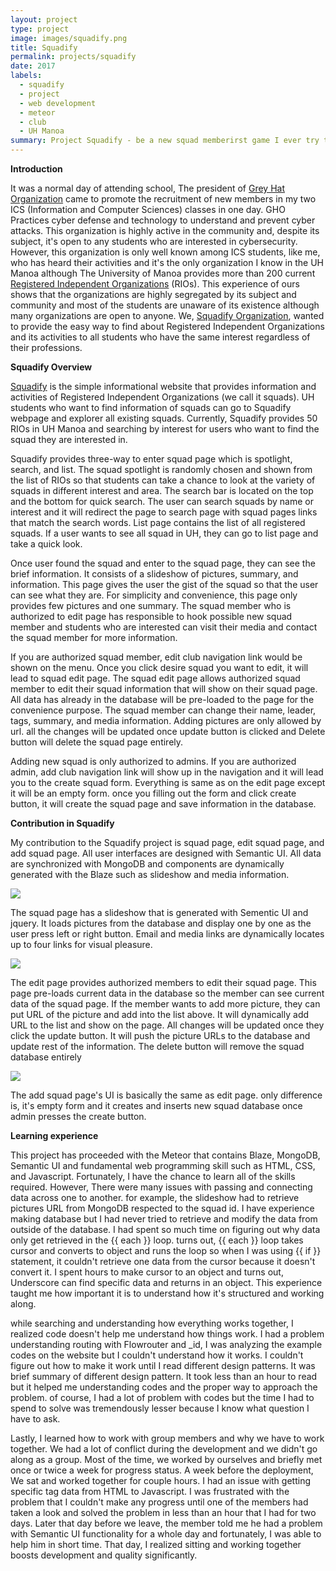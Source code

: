 ```yaml
---
layout: project
type: project
image: images/squadify.png
title: Squadify
permalink: projects/squadify
date: 2017
labels:
  - squadify
  - project
  - web development
  - meteor
  - club
  - UH Manoa
summary: Project Squadify - be a new squad memberirst game I ever try to build.
---
```


<b>Introduction</b>

It was a normal day of attending school, The president of <a href="http://squadify.meteorapp.com/club-page/523w8zvHPESPErf6E">Grey Hat Organization</a> came to promote the recruitment of new members in my two ICS (Information and Computer Sciences) classes in one day. GHO Practices cyber defense and technology to understand and prevent cyber attacks. This organization is highly active in the community and, despite its subject, it's open to any students who are interested in cybersecurity. However, this organization is only well known among ICS students, like me, who has heard their activities and it's the only organization I know in the UH Manoa although The University of Manoa provides more than 200 current <a href="http://www.manoa.hawaii.edu/studentlife/studentorg/rio.php">Registered Independent Organizations</a> (RIOs). This experience of ours shows that the organizations are highly segregated by its subject and community and most of the students are unaware of its existence although many organizations are open to anyone. We, <a href="https://squadify.github.io/">Squadify Organization</a>, wanted to provide the easy way to find about Registered Independent Organizations and its activities to all students who have the same interest regardless of their professions. 

<b>Squadify Overview</b>

<a href="http://squadify.meteorapp.com/">Squadify</a> is the simple informational website that provides information and activities of Registered Independent Organizations (we call it squads). UH students who want to find information of squads can go to Squadify webpage and explorer all existing squads. Currently, Squadify provides 50 RIOs in UH Manoa and searching by interest for users who want to find the squad they are interested in.

Squadify provides three-way to enter squad page which is spotlight, search, and list. 
The squad spotlight is randomly chosen and shown from the list of RIOs so that students can take a chance to look at the variety of squads in different interest and area.
The search bar is located on the top and the bottom for quick search. The user can search squads by name or interest and it will redirect the page to search page with squad pages links that match the search words. 
List page contains the list of all registered squads. If a user wants to see all squad in UH, they can go to list page and take a quick look.

Once user found the squad and enter to the squad page, they can see the brief information. It consists of a slideshow of pictures, summary, and information. This page gives the user the gist of the squad so that the user can see what they are. For simplicity and convenience, this page only provides few pictures and one summary. The squad member who is authorized to edit page has responsible to hook possible new squad member and students who are interested can visit their media and contact the squad member for more information.

 If you are authorized squad member, edit club navigation link would be shown on the menu. Once you click desire squad you want to edit, it will lead to squad edit page. 
The squad edit page allows authorized squad member to edit their squad information that will show on their squad page. All data has already in the database will be pre-loaded to the page for the convenience purpose. The squad member can change their name, leader, tags, summary, and media information. Adding pictures are only allowed by url. all the changes will be updated once update button is clicked and Delete button will delete the squad page entirely. 

Adding new squad is only authorized to admins. If you are authorized admin, add club navigation link will show up in the navigation and it will lead you to the create squad form. Everything is same as on the edit page except it will be an empty form. once you filling out the form and click create button, it will create the squad page and save information in the database.

<b>Contribution in Squadify</b>

My contribution to the Squadify project is squad page, edit squad page, and add squad page. All user interfaces are designed with Semantic UI. All data are synchronized with MongoDB and components are dynamically generated with the Blaze such as slideshow and media information.

<img class="ui image" src="../images/squadify_clubpage.png">

The squad page has a slideshow that is generated with Sementic UI and jquery. It loads pictures from the database and display one by one as the user press left or right button. Email and media links are dynamically locates up to four links for visual pleasure. 

<img class="ui image" src="../images/squadify_editpage.png">

The edit page provides authorized members to edit their squad page. This page pre-loads current data in the database so the member can see current data of the squad page. If the member wants to add more picture, they can put URL of the picture and add into the list above. It will dynamically add URL to the list and show on the page. All changes will be updated once they click the update button. It will push the picture URLs to the database and update rest of the information. The delete button will remove the squad database entirely

<img class="ui image" src="../images/squadify_addpage.png">

The add squad page's UI is basically the same as edit page. only difference is, it's empty form and it creates and inserts new squad database once admin presses the create button. 

<b>Learning experience</b>

This project has proceeded with the Meteor that contains Blaze, MongoDB, Semantic UI and fundamental web programming skill such as HTML, CSS, and Javascript. Fortunately, I have the chance to learn all of the skills required. However, There were many issues with passing and connecting data across one to another. for example, the slideshow had to retrieve pictures URL from MongoDB respected to the squad id. I have experience making database but I had never tried to retrieve and modify the data from outside of the database. I had spent so much time on figuring out why data only get retrieved in the {{ each }} loop. turns out,  {{ each }} loop takes cursor and converts to object and runs the loop so when I was using {{ if }} statement, it couldn't retrieve one data from the cursor because it doesn't convert it. I spent hours to make cursor to an object and turns out, Underscore can find specific data and returns in an object. This experience taught me how important it is to understand how it's structured and working along.

while searching and understanding how everything works together, I realized code doesn't help me understand how things work. I had a problem understanding routing with Flowrouter and _id, I was analyzing the example codes on the website but I couldn't understand how it works. I couldn't figure out how to make it work until I read different design patterns. It was brief summary of different design pattern. It took less than an hour to read but it helped me understanding codes and the proper way to approach the problem. of course, I had a lot of problem with codes but the time I had to spend to solve was tremendously lesser because I know what question I have to ask.

Lastly, I learned how to work with group members and why we have to work together. We had a lot of conflict during the development and we didn't go along as a group. Most of the time, we worked by ourselves and briefly met once or twice a week for progress status. A week before the deployment, We sat and worked together for couple hours. I had an issue with getting specific tag data from HTML to Javascript. I was frustrated with the problem that I couldn't make any progress until one of the members had taken a look and solved the problem in less than an hour that I had for two days. Later that day before we leave, the member told me he had a problem with Semantic UI functionality for a whole day and fortunately, I was able to help him in short time. That day, I realized sitting and working together boosts development and quality significantly. 



